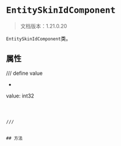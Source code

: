 # `EntitySkinIdComponent`

> 文档版本：1.21.0.20

`EntitySkinIdComponent`类。

## 属性

/// define
value

- ```js
value: int32
```



///


## 方法
